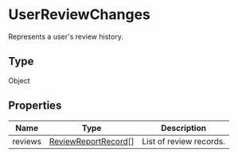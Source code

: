 # UserReviewChanges

Represents a user's review history.

## Type

Object

## Properties

| Name | Type | Description |
| ---- | ---- | ----------- |
| reviews | [ReviewReportRecord](../Enumeration/ReviewReportRecord.md)[] | List of review records. |
